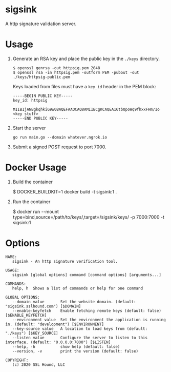 # sigsink

A http signature validation server.

# Usage

1. Generate an RSA key and place the public key in the `./keys` directory.

   ```
   $ openssl genrsa -out httpsig.pem 2048
   $ openssl rsa -in httpsig.pem -outform PEM -pubout -out ./keys/httpsig-public.pem
   ```
   
   Keys loaded from files must have a `key_id` header in the PEM block:
   
   ```pem
   -----BEGIN PUBLIC KEY-----
   key_id: httpsig
   
   MIIBIjANBgkqhkiG9w0BAQEFAAOCAQ8AMIIBCgKCAQEA16tbOpoWq9fhxxFHm/Io
   <key stuff>
   -----END PUBLIC KEY-----

   ```

2. Start the server

   ```
   go run main.go --domain whatever.ngrok.io
   ```

3. Submit a signed POST request to port 7000.

# Docker Usage

1. Build the container

   $ DOCKER_BUILDKIT=1 docker build -t sigsink:1 .

2. Run the container

   $ docker run --mount type=bind,source=/path/to/keys/,target=/sigsink/keys/ -p 7000:7000 -t sigsink:1

# Options

    NAME:
       sigsink - An http signature verification tool.
    
    USAGE:
       sigsink [global options] command [command options] [arguments...]
    
    COMMANDS:
       help, h  Shows a list of commands or help for one command
    
    GLOBAL OPTIONS:
       --domain value       Set the website domain. (default: "sigsink.sslhound.com") [$DOMAIN]
       --enable-keyfetch    Enable fetching remote keys (default: false) [$ENABLE_KEYFETCH]
       --environment value  Set the environment the application is running in. (default: "development") [$ENVIRONMENT]
       --key-source value   A location to load keys from (default: "./keys") [$KEY_SOURCE]
       --listen value       Configure the server to listen to this interface. (default: "0.0.0.0:7000") [$LISTEN]
       --help, -h           show help (default: false)
       --version, -v        print the version (default: false)
    
    COPYRIGHT:
       (c) 2020 SSL Hound, LLC